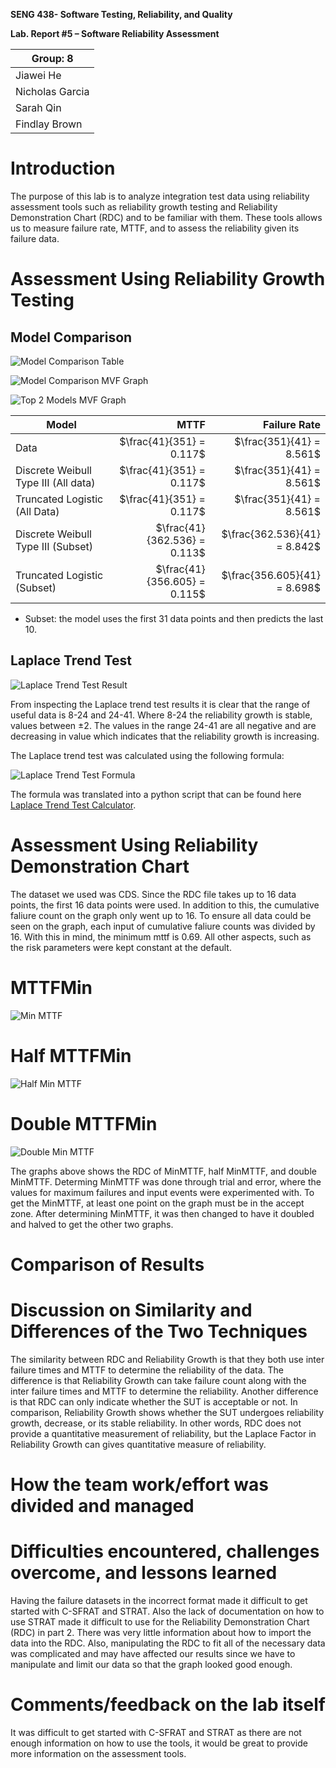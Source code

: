 **SENG 438- Software Testing, Reliability, and Quality**

**Lab. Report \#5 – Software Reliability Assessment**

| Group: 8        |
| --------------- |
| Jiawei He       |
| Nicholas Garcia |
| Sarah Qin       |
| Findlay Brown   |

# Introduction

The purpose of this lab is to analyze integration test data using reliability assessment tools such as reliability growth testing and Reliability Demonstration Chart (RDC) and to be familiar with them. These tools allows us to measure failure rate, MTTF, and to assess the reliability given its failure data.

#

# Assessment Using Reliability Growth Testing

## Model Comparison

![Model Comparison Table](media/Model-Comparison.png)

![Model Comparison MVF Graph](media/Model-Comparison-MVF-Graph.png)

![Top 2 Models MVF Graph](media/Top-2-MVF-Graph.png)

| Model                                |                         MTTF |                 Failure Rate |
| ------------------------------------ | ---------------------------: | ---------------------------: |
| Data                                 |     $\frac{41}{351} = 0.117$ |     $\frac{351}{41} = 8.561$ |
| Discrete Weibull Type III (All data) |     $\frac{41}{351} = 0.117$ |     $\frac{351}{41} = 8.561$ |
| Truncated Logistic (All Data)        |     $\frac{41}{351} = 0.117$ |     $\frac{351}{41} = 8.561$ |
| Discrete Weibull Type III (Subset)   | $\frac{41}{362.536} = 0.113$ | $\frac{362.536}{41} = 8.842$ |
| Truncated Logistic (Subset)          | $\frac{41}{356.605} = 0.115$ | $\frac{356.605}{41} = 8.698$ |

- Subset: the model uses the first 31 data points and then predicts the last 10.

## Laplace Trend Test

![Laplace Trend Test Result](media/Laplace-Trend-Test-Result.png)

From inspecting the Laplace trend test results it is clear that the range of useful data is 8-24 and 24-41. Where 8-24 the reliability growth is stable, values between ±2. The values in the range 24-41 are all negative and are decreasing in value which indicates that the reliability growth is increasing.

The Laplace trend test was calculated using the following formula:

![Laplace Trend Test Formula](media/Laplace-Trend-Test-Formula.png)

The formula was translated into a python script that can be found here [Laplace Trend Test Calculator](https://github.com/FindlayMB/Python-Tools).

# Assessment Using Reliability Demonstration Chart

The dataset we used was CDS. Since the RDC file takes up to 16 data points, the first 16 data points were used. In addition to this, the cumulative faliure count on the graph only went up to 16. To ensure all data could be seen on the graph, each input of cumulative faliure counts was divided by 16. With this in mind, the minimum mttf is 0.69. All other aspects, such as the risk parameters were kept constant at the default.

# MTTFMin

![Min MTTF](media/mttf_min.png)

# Half MTTFMin

![Half Min MTTF](media/half_mttf_min.png)

# Double MTTFMin

![Double Min MTTF](media/double_mttf_min.png)

The graphs above shows the RDC of MinMTTF, half MinMTTF, and double MinMTTF. Determing MinMTTF was done through trial and error, where the values for maximum failures and input events were experimented with. To get the MinMTTF, at least one point on the graph must be in the accept zone. After determining MinMTTF, it was then changed to have it doubled and halved to get the other two graphs.

# Comparison of Results

# Discussion on Similarity and Differences of the Two Techniques

The similarity between RDC and Reliability Growth is that they both use inter failure times and MTTF to determine the reliability of the data. The difference is that Reliability Growth can take failure count along with the inter failure times and MTTF to determine the reliability. Another difference is that RDC can only indicate whether the SUT is acceptable or not. In comparison, Reliability Growth shows whether the SUT undergoes reliability growth, decrease, or its stable reliability. In other words, RDC does not provide a quantitative measurement of reliability, but the Laplace Factor in Reliability Growth can gives quantitative measure of reliability.

# How the team work/effort was divided and managed

#

# Difficulties encountered, challenges overcome, and lessons learned

Having the failure datasets in the incorrect format made it difficult to get started with C-SFRAT and STRAT. Also the lack of documentation on how to use STRAT made it difficult to use for the Reliability Demonstration Chart (RDC) in part 2. There was very little information about how to import the data into the RDC. Also, manipulating the RDC to fit all of the necessary data was complicated and may have affected our results since we have to manipulate and limit our data so that the graph looked good enough.

# Comments/feedback on the lab itself

It was difficult to get started with C-SFRAT and STRAT as there are not enough information on how to use the tools, it would be great to provide more information on the assessment tools.
